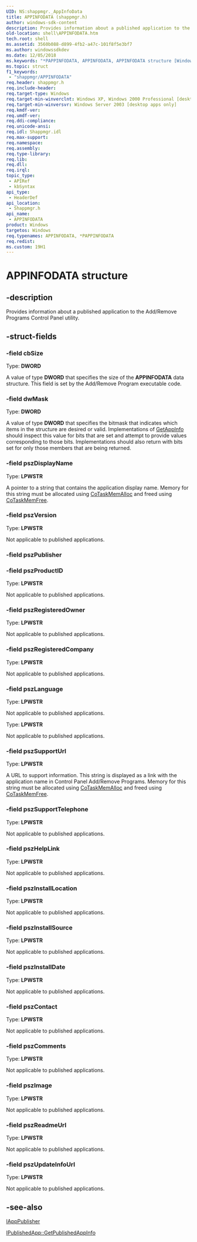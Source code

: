 ```yaml
---
UID: NS:shappmgr._AppInfoData
title: APPINFODATA (shappmgr.h)
author: windows-sdk-content
description: Provides information about a published application to the Add/Remove Programs Control Panel utility.
old-location: shell\APPINFODATA.htm
tech.root: shell
ms.assetid: 3560b088-d899-4fb2-a47c-101f8f5e3bf7
ms.author: windowssdkdev
ms.date: 12/05/2018
ms.keywords: "*PAPPINFODATA, APPINFODATA, APPINFODATA structure [Windows Shell], inet_APPINFODATA, shappmgr/APPINFODATA, shell.APPINFODATA"
ms.topic: struct
f1_keywords: 
 - "shappmgr/APPINFODATA"
req.header: shappmgr.h
req.include-header: 
req.target-type: Windows
req.target-min-winverclnt: Windows XP, Windows 2000 Professional [desktop apps only]
req.target-min-winversvr: Windows Server 2003 [desktop apps only]
req.kmdf-ver: 
req.umdf-ver: 
req.ddi-compliance: 
req.unicode-ansi: 
req.idl: Shappmgr.idl
req.max-support: 
req.namespace: 
req.assembly: 
req.type-library: 
req.lib: 
req.dll: 
req.irql: 
topic_type:
 - APIRef
 - kbSyntax
api_type:
 - HeaderDef
api_location:
 - Shappmgr.h
api_name:
 - APPINFODATA
product: Windows
targetos: Windows
req.typenames: APPINFODATA, *PAPPINFODATA
req.redist: 
ms.custom: 19H1
---
```


# APPINFODATA structure


## -description


Provides information about a published application to the Add/Remove Programs Control Panel utility.


## -struct-fields




### -field cbSize

Type: <b>DWORD</b>

A value of type <b>DWORD</b> that specifies the size of the <b>APPINFODATA</b> data structure. This field is set by the Add/Remove Program executable code.


### -field dwMask

Type: <b>DWORD</b>

A value of type <b>DWORD</b> that specifies the bitmask that indicates which items in the structure are desired or valid. Implementations of <a href="https://docs.microsoft.com/windows/desktop/api/shappmgr/nf-shappmgr-ishellapp-getappinfo">GetAppInfo</a> should inspect this value for bits that are set and attempt to provide values corresponding to those bits. Implementations should also return with bits set for only those members that are being returned.


### -field pszDisplayName

Type: <b>LPWSTR</b>

A pointer to a string that contains the application display name. Memory for this string must be allocated using <a href="https://docs.microsoft.com/windows/desktop/api/combaseapi/nf-combaseapi-cotaskmemalloc">CoTaskMemAlloc</a> and freed using <a href="https://docs.microsoft.com/windows/desktop/api/combaseapi/nf-combaseapi-cotaskmemfree">CoTaskMemFree</a>.


### -field pszVersion

Type: <b>LPWSTR</b>

Not applicable to published applications.


### -field pszPublisher

 


### -field pszProductID

Type: <b>LPWSTR</b>

Not applicable to published applications.


### -field pszRegisteredOwner

Type: <b>LPWSTR</b>

Not applicable to published applications.


### -field pszRegisteredCompany

Type: <b>LPWSTR</b>

Not applicable to published applications.


### -field pszLanguage

Type: <b>LPWSTR</b>

Not applicable to published applications.

Type: <b>LPWSTR</b>

Not applicable to published applications.


### -field pszSupportUrl

Type: <b>LPWSTR</b>

A URL to support information. This string is displayed as a link with the application name in Control Panel Add/Remove Programs. Memory for this string must be allocated using <a href="https://docs.microsoft.com/windows/desktop/api/combaseapi/nf-combaseapi-cotaskmemalloc">CoTaskMemAlloc</a> and freed using <a href="https://docs.microsoft.com/windows/desktop/api/combaseapi/nf-combaseapi-cotaskmemfree">CoTaskMemFree</a>.


### -field pszSupportTelephone

Type: <b>LPWSTR</b>

Not applicable to published applications.


### -field pszHelpLink

Type: <b>LPWSTR</b>

Not applicable to published applications.


### -field pszInstallLocation

Type: <b>LPWSTR</b>

Not applicable to published applications.


### -field pszInstallSource

Type: <b>LPWSTR</b>

Not applicable to published applications.


### -field pszInstallDate

Type: <b>LPWSTR</b>

Not applicable to published applications.


### -field pszContact

Type: <b>LPWSTR</b>

Not applicable to published applications.


### -field pszComments

Type: <b>LPWSTR</b>

Not applicable to published applications.


### -field pszImage

Type: <b>LPWSTR</b>

Not applicable to published applications.


### -field pszReadmeUrl

Type: <b>LPWSTR</b>

Not applicable to published applications.


### -field pszUpdateInfoUrl

Type: <b>LPWSTR</b>

Not applicable to published applications.


## -see-also




<a href="https://docs.microsoft.com/windows/desktop/api/shappmgr/nn-shappmgr-iapppublisher">IAppPublisher</a>



<a href="https://docs.microsoft.com/windows/desktop/api/shappmgr/nf-shappmgr-ipublishedapp-getpublishedappinfo">IPublishedApp::GetPublishedAppInfo</a>
 

 

